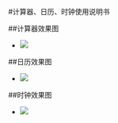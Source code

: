 #计算器、日历、时钟使用说明书

##计算器效果图
- ![](https://github.com/openthos/app-testing-results/blob/master/IMGview/cal.png)

##日历效果图
- ![](https://github.com/openthos/app-testing-results/blob/master/IMGview/Date.png)

##时钟效果图
- ![](https://github.com/openthos/app-testing-results/blob/master/IMGview/Time.png)

